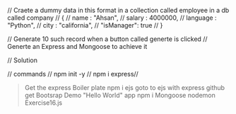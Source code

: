 // Craete a dummy data in this format in a collection called employee in a db called company 
// {
//     name : "Ahsan",
//     salary : 4000000,
//     language : "Python",
//     city : "california",
//     "isManager": true
// }

// Generate 10 such record when a button called generte is clicked 
// Generte an Express and Mongoose to achieve it


// Solution 

//  commands
// npm init -y
// npm i express//
 >  Get the express Boiler plate 
 >  npm i ejs
 > goto to ejs with express github
 > get Bootsrap Demo "Hello World" app
 > npm i Mongoose
 > nodemon Exercise16.js
